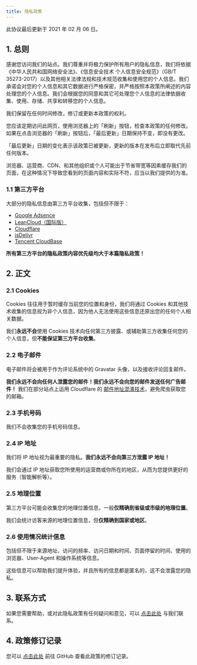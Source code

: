 ```yaml
---
title: 隐私政策
---
```


此协议最后更新于 2021 年 02 月 06 日。

## 1. 总则

感谢您访问我们的站点。我们尊重并将极力保护所有用户的隐私信息，我们将依据《中华人民共和国网络安全法》、《信息安全技术 个人信息安全规范》（GB/T 35273-2017）以及其他相关法律法规和技术规范收集和使用您的个人信息。我们承诺会对您的个人信息和其它数据进行严格保密，并严格按照本政策所阐述的内容处理您的个人信息。我们会根据您的同意和其它可处理您个人信息的法律依据收集、使用、存储、共享和转移您的个人信息。

我们保留在任何时间修改，修订或更新本政策的权利。

您应该定期访问此网页，使用浏览器上的「刷新」按钮，检查本政策的任何修改。如果在点击浏览器的「刷新」按钮后，「最后更新」日期保持不变，即没有更改。

「最后更新」日期的变化表示该政策已被更新，更新的版本在发布后立即取代先前任何版本。

浏览器、运营商、CDN、和其他组织或个人可能出于节省带宽等因素缓存我们的页面，在这种情况下导致您看到的页面内容和实际不符，应当以我们提供的为准。

### 1.1 第三方平台

大部分的隐私信息由第三方平台收集，包括但不限于：

- [Google Adsence](https://policies.google.com/technologies/product-privacy)
- [LeanCloud（国际版）](https://leancloud.app/privacy/)
- [Cloudflare](https://www.cloudflare.com/zh-cn/privacypolicy/)
- [jsDelivr](https://www.jsdelivr.com/terms/privacy-policy-jsdelivr-net)
- [Tencent CloudBase](https://cloud.tencent.com/document/product/301/11470)

**所有第三方平台的隐私政策内容优先级均大于本篇隐私政策！**

## 2. 正文

### 2.1 Cookies

Cookies 往往用于暂时缓存当前您的位置和身份，我们将通过 Cookies 和其他技术收集的信息视为非个人信息，因为他人无法使用这些信息还原出您的任何个人相关数据。 

我们**永远不会**使用 Cookies 技术向任何第三方披露、或辅助第三方收集任何您的个人信息，但**不能保证第三方平台收集**。

### 2.2 电子邮件

电子邮件将会被用于作为评论系统中的 Gravatar 头像，以及接收评论回复邮件。

**我们永远不会向任何人泄露您的邮件！我们永远不会向您的邮件发送任何广告邮件！** 我们在部分站点上运用 Cloudflare 的 [邮件地址混淆技术](https://cf.record.yfun.top/cdn-cgi/scripts/5c5dd728/cloudflare-static/email-decode.min.js)，避免爬虫获取您的邮箱。

### 2.3 手机号码

我们不会收集您的手机号码信息。

### 2.4 IP 地址

我们将 IP 地址视为最重要的隐私。**我们永远不会向第三方泄露 IP 地址！**

我们会通过 IP 地址获取您所使用的运营商或你所在的地区，从而为您提供更好的服务（智能解析等）。

### 2.5 地理位置

第三方平台可能会收集您的地理位置信息，一般**仅精确到省级或市级的地理位置**。

我们会统计访客来源的地理位置信息，但**仅精确到国家或地区**。


### 2.6 使用情况统计信息

包括但不限于来源地址、访问的频率、访问日期和时间、页面停留的时间、使用的浏览器、User-Agent 和操作系统等信息。

这些信息可以帮助我们提升体验，并且所有的信息都是匿名的，这不会泄露您的隐私。

## 3. 联系方式

如果您需要帮助，或对此隐私政策有任何疑问和意见，可以 [点击此处](mailto:awa@outlook.ie) 与我们联系。

## 4. 政策修订记录

您可以 [点击此处](https://github.com/oCoke/Privacy-Policy/commits/master/index.md) 前往 GitHub 查看此政策的修订记录。

